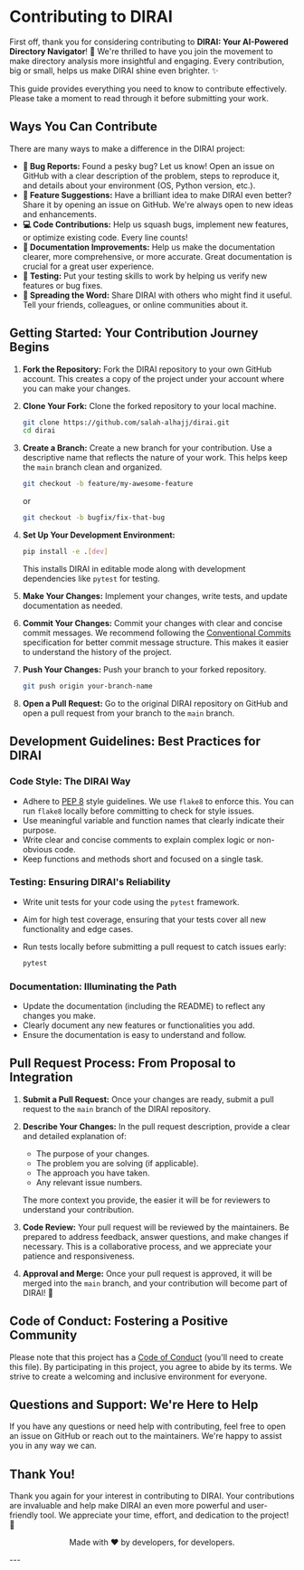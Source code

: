 # Contributing to DIRAI

First off, thank you for considering contributing to **DIRAI: Your AI-Powered Directory Navigator**! 🚀 We're thrilled to have you join the movement to make directory analysis more insightful and engaging. Every contribution, big or small, helps us make DIRAI shine even brighter. ✨

This guide provides everything you need to know to contribute effectively. Please take a moment to read through it before submitting your work.

## Ways You Can Contribute

There are many ways to make a difference in the DIRAI project:

-   **🐛 Bug Reports:** Found a pesky bug? Let us know! Open an issue on GitHub with a clear description of the problem, steps to reproduce it, and details about your environment (OS, Python version, etc.).
-   **🌟 Feature Suggestions:** Have a brilliant idea to make DIRAI even better? Share it by opening an issue on GitHub. We're always open to new ideas and enhancements.
-   **💻 Code Contributions:**  Help us squash bugs, implement new features, or optimize existing code. Every line counts!
-   **📖 Documentation Improvements:** Help us make the documentation clearer, more comprehensive, or more accurate. Great documentation is crucial for a great user experience.
-   **🧪 Testing:**  Put your testing skills to work by helping us verify new features or bug fixes.
-   **📢 Spreading the Word:** Share DIRAI with others who might find it useful. Tell your friends, colleagues, or online communities about it.

## Getting Started: Your Contribution Journey Begins

1. **Fork the Repository:** Fork the DIRAI repository to your own GitHub account. This creates a copy of the project under your account where you can make your changes.
    
2. **Clone Your Fork:** Clone the forked repository to your local machine.
    
    ```bash
    git clone https://github.com/salah-alhajj/dirai.git 
    cd dirai
    ```
    
3. **Create a Branch:** Create a new branch for your contribution. Use a descriptive name that reflects the nature of your work. This helps keep the `main` branch clean and organized.
    
    ```bash
    git checkout -b feature/my-awesome-feature
    ```
    
    or
    
    ```bash
    git checkout -b bugfix/fix-that-bug
    ```
    
4. **Set Up Your Development Environment:**
    
    ```bash
    pip install -e .[dev]
    ```
    This installs DIRAI in editable mode along with development dependencies like `pytest` for testing.
    
5. **Make Your Changes:** Implement your changes, write tests, and update documentation as needed.
    
6. **Commit Your Changes:** Commit your changes with clear and concise commit messages. We recommend following the [Conventional Commits](https://www.conventionalcommits.org/) specification for better commit message structure. This makes it easier to understand the history of the project.
    
7. **Push Your Changes:** Push your branch to your forked repository.
    
    ```bash
    git push origin your-branch-name
    ```
    
8. **Open a Pull Request:** Go to the original DIRAI repository on GitHub and open a pull request from your branch to the `main` branch.
    

## Development Guidelines: Best Practices for DIRAI

### Code Style: The DIRAI Way

-   Adhere to [PEP 8](https://www.python.org/dev/peps/pep-0008/) style guidelines. We use `flake8` to enforce this. You can run `flake8` locally before committing to check for style issues.
-   Use meaningful variable and function names that clearly indicate their purpose.
-   Write clear and concise comments to explain complex logic or non-obvious code.
-   Keep functions and methods short and focused on a single task.

### Testing: Ensuring DIRAI's Reliability

-   Write unit tests for your code using the `pytest` framework.
-   Aim for high test coverage, ensuring that your tests cover all new functionality and edge cases.
-   Run tests locally before submitting a pull request to catch issues early:
    
    ```bash
    pytest
    ```
    

### Documentation: Illuminating the Path

-   Update the documentation (including the README) to reflect any changes you make.
-   Clearly document any new features or functionalities you add.
-   Ensure the documentation is easy to understand and follow.

## Pull Request Process: From Proposal to Integration

1. **Submit a Pull Request:** Once your changes are ready, submit a pull request to the `main` branch of the DIRAI repository.
    
2. **Describe Your Changes:** In the pull request description, provide a clear and detailed explanation of:
    
    -   The purpose of your changes.
    -   The problem you are solving (if applicable).
    -   The approach you have taken.
    -   Any relevant issue numbers.
    
    The more context you provide, the easier it will be for reviewers to understand your contribution.
    
3. **Code Review:** Your pull request will be reviewed by the maintainers. Be prepared to address feedback, answer questions, and make changes if necessary. This is a collaborative process, and we appreciate your patience and responsiveness.
    
4. **Approval and Merge:** Once your pull request is approved, it will be merged into the `main` branch, and your contribution will become part of DIRAI! 🎉
    

## Code of Conduct: Fostering a Positive Community

Please note that this project has a [Code of Conduct](CODE_OF_CONDUCT.md) (you'll need to create this file). By participating in this project, you agree to abide by its terms. We strive to create a welcoming and inclusive environment for everyone.

## Questions and Support: We're Here to Help

If you have any questions or need help with contributing, feel free to open an issue on GitHub or reach out to the maintainers. We're happy to assist you in any way we can.

## Thank You!

Thank you again for your interest in contributing to DIRAI. Your contributions are invaluable and help make DIRAI an even more powerful and user-friendly tool. We appreciate your time, effort, and dedication to the project! 🌟




<p align="center">
  Made with ❤️ by developers, for developers.
</p>
---